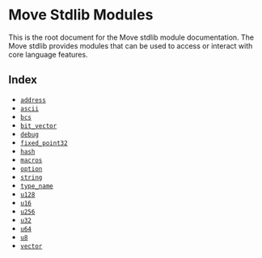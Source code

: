 
<a name="@Move_Stdlib_Modules_0"></a>

# Move Stdlib Modules


This is the root document for the Move stdlib module documentation. The Move stdlib provides modules that can be used to access or interact with core language features.


<a name="@Index_1"></a>

## Index


-  [`address`](std/address.md#std_address)
-  [`ascii`](std/ascii.md#std_ascii)
-  [`bcs`](std/bcs.md#std_bcs)
-  [`bit_vector`](std/bit_vector.md#std_bit_vector)
-  [`debug`](std/debug.md#std_debug)
-  [`fixed_point32`](std/fixed_point32.md#std_fixed_point32)
-  [`hash`](std/hash.md#std_hash)
-  [`macros`](std/macros.md#std_macros)
-  [`option`](std/option.md#std_option)
-  [`string`](std/string.md#std_string)
-  [`type_name`](std/type_name.md#std_type_name)
-  [`u128`](std/u128.md#std_u128)
-  [`u16`](std/u16.md#std_u16)
-  [`u256`](std/u256.md#std_u256)
-  [`u32`](std/u32.md#std_u32)
-  [`u64`](std/u64.md#std_u64)
-  [`u8`](std/u8.md#std_u8)
-  [`vector`](std/vector.md#std_vector)


[//]: # ("File containing references which can be used from documentation")

